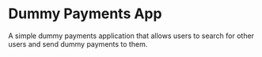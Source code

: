 # Dummy Payments App

A simple dummy payments application that allows users to search for other users and send dummy payments to them.
